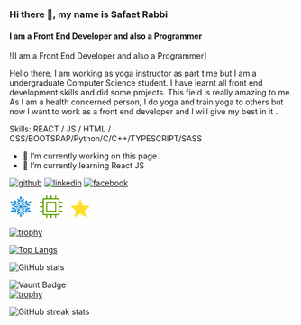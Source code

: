 ### Hi there 👋, my name is Safaet Rabbi
#### I am a Front End Developer and also a Programmer
![I am a Front End Developer and also a Programmer]

Hello there, I am working as yoga instructor as part time but I am a undergraduate Computer Science student. I have learnt all front end development skills and did some projects. This field is really amazing to me. As I am a health concerned person, I do yoga and train yoga to others but now I want to work as a front end developer and I will give my best in it .

Skills:  REACT / JS / HTML / CSS/BOOTSRAP/Python/C/C++/TYPESCRIPT/SASS

- 🔭 I’m currently working on this page. 
- 🌱 I’m currently learning React JS 


[<img src='https://cdn.jsdelivr.net/npm/simple-icons@3.0.1/icons/github.svg' alt='github' height='40'>](https://github.com/https://github.com/Safayat-Rabbi)  [<img src='https://cdn.jsdelivr.net/npm/simple-icons@3.0.1/icons/linkedin.svg' alt='linkedin' height='40'>](https://www.linkedin.com/in/https://www.linkedin.com/in/safaet-rabbi-8b092b277//)  [<img src='https://cdn.jsdelivr.net/npm/simple-icons@3.0.1/icons/facebook.svg' alt='facebook' height='40'>](https://www.facebook.com/https://www.facebook.com/profile.php?id=100088384690401)  

<a href='https://archiveprogram.github.com/'><img src='https://raw.githubusercontent.com/acervenky/animated-github-badges/master/assets/acbadge.gif' width='40' height='40'></a> <a href='https://docs.github.com/en/developers'><img src='https://raw.githubusercontent.com/acervenky/animated-github-badges/master/assets/devbadge.gif' width='40' height='40'></a> <a href='https://stars.github.com/'><img src='https://raw.githubusercontent.com/acervenky/animated-github-badges/master/assets/starbadge.gif' width='35' height='35'></a> 

[![trophy](https://github-profile-trophy.vercel.app/?username=https://github.com/Safayat-Rabbi)](https://github.com/ryo-ma/github-profile-trophy)

[![Top Langs](https://github-readme-stats.vercel.app/api/top-langs/?username=https://github.com/Safayat-Rabbi)](https://github.com/anuraghazra/github-readme-stats)

![GitHub stats](https://github-readme-stats.vercel.app/api?username=https://github.com/Safayat-Rabbi&show_icons=true)  

![Vaunt Badge](https://api.vaunt.dev/v1/github/entities/https://github.com/Safayat-Rabbi/contributions?format=svg&private=false)  
[![trophy](https://github-profile-trophy.vercel.app/?username=Safaet-Rabbi)](https://github.com/ryo-ma/github-profile-trophy)

![GitHub streak stats](https://streak-stats.demolab.com/?user=Safaet-Rabbi)  
